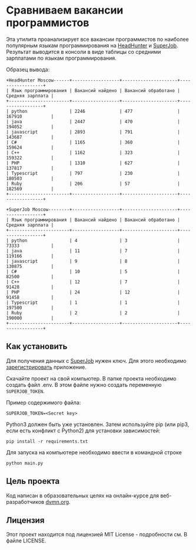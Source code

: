 # Сравниваем вакансии программистов
Эта утилита проанализирует все вакансии программистов по наиболее популярным языкам программирования на [HeadHunter](https://hh.ru/) и [SuperJob](https://superjob.ru/).
Результат выводится в консоли в виде таблицы со средними зарплатами по языкам программирования.

Образец вывода:
```
+HeadHunter Moscow------+------------------+---------------------+------------------+
| Язык программирования | Вакансий найдено | Вакансий обработано | Средняя зарплата |
+-----------------------+------------------+---------------------+------------------+
| python                | 2246             | 477                 | 167910           |
| java                  | 2447             | 470                 | 194052           |
| javascript            | 2893             | 791                 | 143687           |
| C#                    | 1165             | 360                 | 159624           |
| C++                   | 1162             | 323                 | 159322           |
| PHP                   | 1310             | 627                 | 137817           |
| Typescript            | 797              | 230                 | 180503           |
| Ruby                  | 206              | 57                  | 182569           |
+-----------------------+------------------+---------------------+------------------+

+SuperJob Moscow--------+------------------+---------------------+------------------+
| Язык программирования | Вакансий найдено | Вакансий обработано | Средняя зарплата |
+-----------------------+------------------+---------------------+------------------+
| python                | 4                | 3                   | 73333            |
| java                  | 11               | 7                   | 119166           |
| javascript            | 9                | 8                   | 130875           |
| C#                    | 10               | 5                   | 82500            |
| C++                   | 12               | 7                   | 91428            |
| PHP                   | 24               | 12                  | 91458            |
| Typescript            | 1                | 1                   | 197500           |
| Ruby                  | 2                | 2                   | 190000           |
+-----------------------+------------------+---------------------+------------------+
```
## Как установить
Для получения данных с [SuperJob](https://superjob.ru/) нужен ключ. Для этого необходимо [зарегистрировать](https://api.superjob.ru/register) приложение.

Скачайте проект на свой компьютер.
В папке проекта необходимо создать файл .env. В этом файле нужно создать переменную `SUPERJOB_TOKEN`.

Пример содержимого файла:
```
SUPERJOB_TOKEN=<Secret key>
```
Python3 должен быть уже установлен. Затем используйте pip (или pip3, если есть конфликт с Python2) для установки зависимостей:
```
pip install -r requirements.txt
```
Для запуска на компьютере необходимо ввести в командной строке
```
python main.py
```
## Цель проекта
Код написан в образовательных целях на онлайн-курсе для веб-разработчиков [dvmn.org](https://dvmn.org/).

## Лицензия

Этот проект находится под лицензией MIT License - подробности см. В файле LICENSE.